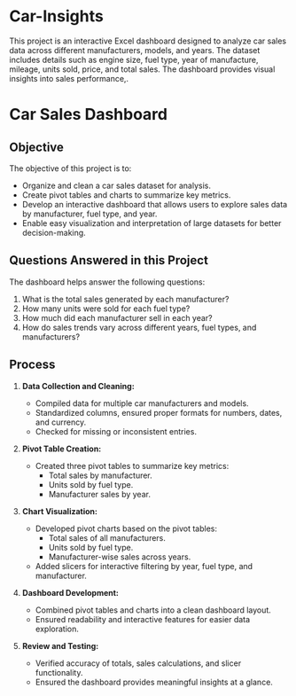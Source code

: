 # Car-Insights
This project is an interactive Excel dashboard designed to analyze car sales data across different manufacturers, models, and years. The dataset includes details such as engine size, fuel type, year of manufacture, mileage, units sold, price, and total sales. The dashboard provides visual insights into sales performance,.

# Car Sales Dashboard

## Objective
The objective of this project is to:
- Organize and clean a car sales dataset for analysis.
- Create pivot tables and charts to summarize key metrics.
- Develop an interactive dashboard that allows users to explore sales data by manufacturer, fuel type, and year.
- Enable easy visualization and interpretation of large datasets for better decision-making.

## Questions Answered in this Project
The dashboard helps answer the following questions:
1. What is the total sales generated by each manufacturer?  
2. How many units were sold for each fuel type?  
3. How much did each manufacturer sell in each year?  
4. How do sales trends vary across different years, fuel types, and manufacturers?  

## Process
1. **Data Collection and Cleaning:**  
   - Compiled data for multiple car manufacturers and models.  
   - Standardized columns, ensured proper formats for numbers, dates, and currency.  
   - Checked for missing or inconsistent entries.

2. **Pivot Table Creation:**  
   - Created three pivot tables to summarize key metrics:
     - Total sales by manufacturer.
     - Units sold by fuel type.
     - Manufacturer sales by year.

3. **Chart Visualization:**  
   - Developed pivot charts based on the pivot tables:
     - Total sales of all manufacturers.
     - Units sold by fuel type.
     - Manufacturer-wise sales across years.
   - Added slicers for interactive filtering by year, fuel type, and manufacturer.

4. **Dashboard Development:**  
   - Combined pivot tables and charts into a clean dashboard layout.  
   - Ensured readability and interactive features for easier data exploration.  

5. **Review and Testing:**  
   - Verified accuracy of totals, sales calculations, and slicer functionality.  
   - Ensured the dashboard provides meaningful insights at a glance.
